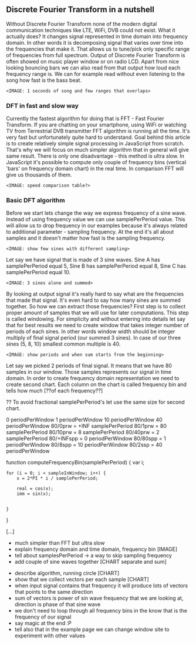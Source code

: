 ## Discrete Fourier Transform in a nutshell

Without Discrete Fourier Transform none of the modern digital communication techniques like LTE, WiFi, DVB could
not exist. What it actually does? It changes signal represented in time domain into frequency domain. In other
words it is decomposing signal that varies over time into the frequencies that make it. That allows us to
tune/pick only specific range of frequencies from full spectrum.
Output of Discrete Fourier Transform is often showed on music player window or on radio LCD. Apart from nice looking
bouncing bars we can also read from that output how loud each frequency range is. We can for example read without even
listening to the song how fast is the bass beat.

    <IMAGE: 1 seconds of song and few ranges that overlaps>

### DFT in fast and slow way

Currently the fastest algorithm for doing that is FFT - Fast Fourier Transform. If you are chatting on your smartphone,
using WiFi or watching TV from Terrestrial DVB transmitter FFT algorithm is running all the time. It's very fast but
unfortunately quite hard to understand. Goal behind this article is to create relatively simple signal processing in
JavaScript from scratch. That's why we will focus on much simpler algorithm that in general will give same result.
There is only one disadvantage - this method is ultra slow. In JavaScript it's possible to compute only couple of
frequency bins (vertical 'bars' on frequency domain chart) in the real time. In comparison FFT will give us thousands
of them.

    <IMAGE: speed comparison table?>

### Basic DFT algorithm

Before we start lets change the way we express frequency of a sine wave. Instead of using frequency value we can
use samplePerPeriod value. This will allow us to drop frequency in our examples because it's always related to
additional parameter - sampling frequency. At the end it's all about samples and it doesn't matter how fast is the
sampling frequency.

    <IMAGE: show few sines with different sampling>

Let say we have signal that is made of 3 sine waves. Sine A has samplePerPeriod equal 5, Sine B has samplePerPeriod
equal 8, Sine C has samplePerPeriod equal 10.

    <IMAGE: 3 sines alone and summed>

By looking at output signal it's really hard to say what are the frequencies that made that signal. It's even hard
to say how many sines are summed together. So how we can extract those frequencies? First step is to collect proper
amount of samples that we will use for later computations. This step is called windowing. For simplicity and without
entering into details let say that for best results we need to create window that takes integer number of periods
of each sines. In other words window width should be integer multiply of final signal period (our summed 3 sines).
In case of our three sines (5, 8, 10) smallest common multiple is 40.

    <IMAGE: show periods and when sum starts from the beginning>

Let say we picked 2 periods of final signal. It means that we have 80 samples in our window. Those samples represents
our signal in time domain. In order to create frequency domain representation we need to create second chart. Each
column on the chart is called frequency bin and tells how much [??of each frequency??]

?? To avoid fractional samplePerPeriod's let use the same size for second chart.

0 periodPerWindow                 1 periodPerWindow               10 periodPerWindow              40 periodPerWindow
80/0prw = +INF samplePerPeriod    80/1prw = 80 samplePerPeriod    80/10prw = 8 samplePerPeriod    80/40prw = 2 samplePerPeriod
80/+INFspp = 0 periodPerWindow    80/80spp = 1 periodPerWindow    80/8spp = 10 periodPerWindow    80/2ssp = 40 periodPerWindow


function computeFrequencyBin(samplePerPeriod) {
    var i;

    for (i = 0; i < sampleInWindow; i++) {
        x = 2*PI * i / samplePerPeriod;

        real = cos(x);
        imm = sin(x);


    }
}

[...]



+ much simpler than FFT but ultra slow
+ explain frequency domain and time domain, frequency bin [IMAGE]
+ tell about samplesPerPeriod -> a way to skip sampling frequency
+ add couple of sine waves together [CHART separate and sum]
- describe algorithm, running circle [CHART]
- show that we collect vectors per each sample [CHART]
- when input signal contains that frequency it will produce lots of vectors that points to the same direction
- sum of vectors is power of sin wave frequency that we are looking at, direction is phase of that sine wave
- we don't need to loop through all frequency bins in the know that is the frequency of our signal
- say magic at the end :P
- tell also that in the example page we can change window site to experiment with other values